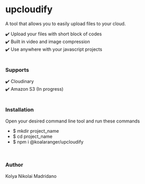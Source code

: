 <h1>upcloudify</h1>
<p>A tool that allows you to easily upload files to your cloud. </p>
✔️ Upload your files with short block of codes <br />
✔️ Built in video and image compression <br />
✔️ Use anywhere with your javascript projects <br />

<br/>

<h3>Supports</h3>
✔️ Cloudinary <br />
✔️ Amazon S3 (In progress) <br />

<br/>

<h3>Installation</h3>
<p>Open your desired command line tool and run these commands</p>
<ul>
    <li>$ mkdir project_name</li>
    <li>$ cd project_name</li>
    <li>$ npm i @koalaranger/upcloudify</li>
</ul>

<br/>

<h3>Author</h3>
<p>Kolya Nikolai Madridano</p>
